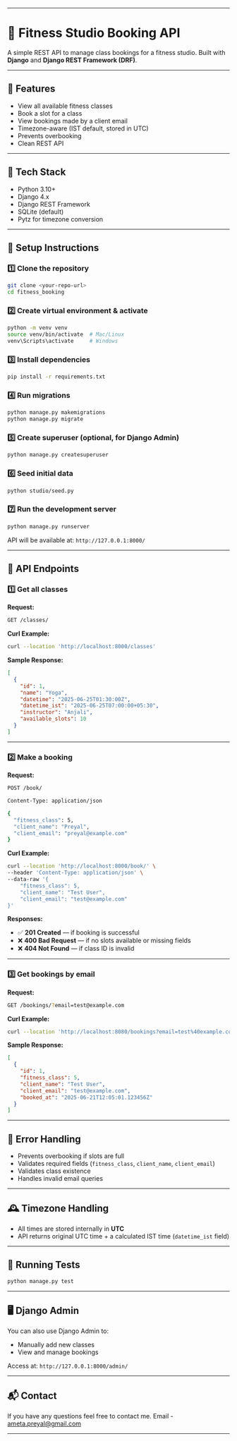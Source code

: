 
---

# 🧪 Fitness Studio Booking API

A simple REST API to manage class bookings for a fitness studio. Built with **Django** and **Django REST Framework (DRF)**.

---

## 🚀 Features

* View all available fitness classes
* Book a slot for a class
* View bookings made by a client email
* Timezone-aware (IST default, stored in UTC)
* Prevents overbooking
* Clean REST API

---

## 🧰 Tech Stack

* Python 3.10+
* Django 4.x
* Django REST Framework
* SQLite (default)
* Pytz for timezone conversion

---

## 🔧 Setup Instructions

### 1️⃣ Clone the repository

```bash
git clone <your-repo-url>
cd fitness_booking
```

### 2️⃣ Create virtual environment & activate

```bash
python -m venv venv
source venv/bin/activate  # Mac/Linux
venv\Scripts\activate     # Windows
```

### 3️⃣ Install dependencies

```bash
pip install -r requirements.txt
```

### 4️⃣ Run migrations

```bash
python manage.py makemigrations
python manage.py migrate
```

### 5️⃣ Create superuser (optional, for Django Admin)

```bash
python manage.py createsuperuser
```

### 6️⃣ Seed initial data

```bash
python studio/seed.py
```

### 7️⃣ Run the development server

```bash
python manage.py runserver
```

API will be available at:
`http://127.0.0.1:8000/`

---

## 🧪 API Endpoints

### 1️⃣ Get all classes

**Request:**

```bash
GET /classes/
```

**Curl Example:**

```bash
curl --location 'http://localhost:8000/classes'
```

**Sample Response:**

```json
[
  {
    "id": 1,
    "name": "Yoga",
    "datetime": "2025-06-25T01:30:00Z",
    "datetime_ist": "2025-06-25T07:00:00+05:30",
    "instructor": "Anjali",
    "available_slots": 10
  }
]
```

---

### 2️⃣ Make a booking

**Request:**

```bash
POST /book/

Content-Type: application/json

{
  "fitness_class": 5,
  "client_name": "Preyal",
  "client_email": "preyal@example.com"
}
```

**Curl Example:**

```bash
curl --location 'http://localhost:8000/book/' \
--header 'Content-Type: application/json' \
--data-raw '{
    "fitness_class": 5,
    "client_name": "Test User",
    "client_email": "test@example.com"
}'
```

**Responses:**

* ✅ **201 Created** — if booking is successful
* ❌ **400 Bad Request** — if no slots available or missing fields
* ❌ **404 Not Found** — if class ID is invalid

---

### 3️⃣ Get bookings by email

**Request:**

```bash
GET /bookings/?email=test@example.com
```

**Curl Example:**

```bash
curl --location 'http://localhost:8080/bookings?email=test%40example.com'
```

**Sample Response:**

```json
[
  {
    "id": 1,
    "fitness_class": 5,
    "client_name": "Test User",
    "client_email": "test@example.com",
    "booked_at": "2025-06-21T12:05:01.123456Z"
  }
]
```

---

## 🎯 Error Handling

* Prevents overbooking if slots are full
* Validates required fields (`fitness_class`, `client_name`, `client_email`)
* Validates class existence
* Handles invalid email queries

---

## 🕰 Timezone Handling

* All times are stored internally in **UTC**
* API returns original UTC time + a calculated IST time (`datetime_ist` field)

---

## 🧪 Running Tests

```bash
python manage.py test
```

---

## 🖥 Django Admin

You can also use Django Admin to:

* Manually add new classes
* View and manage bookings

Access at: `http://127.0.0.1:8000/admin/`

---

## 📬 Contact

If you have any questions feel free to contact me.
Email - ameta.preyal@gmail.com

---